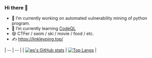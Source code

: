 ### Hi there 👋

- 🔭 I’m currently working on automated vulnerability mining of python program.
- 🌱 I’m currently learning [CodeQL](https://codeql.github.com/)
- 😄 CTFer / swim / ski / movie / food / etc.
- ✍ https://linkleyping.top/

| -- | -- |
| [![ep's GitHub stats](https://github-readme-stats.vercel.app/api?username=LinkleYping&hide=issues,contribs&show_icons=true&theme=material-palenight)](https://github.com/LinkleYping/github-readme-stats) | [![Top Langs](https://github-readme-stats.vercel.app/api/top-langs/?username=LinkleYping&langs_count=4&layout=compact&theme=material-palenight)](https://github.com/LinkleYping/github-readme-stats) |
